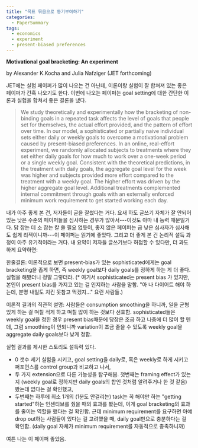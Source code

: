 ```yaml
---
title: "목표 묶음으로 동기부여하기"
categories:
  - PaperSummary
tags:
  - economics
  - experiment
  - present-biased preferences
---
```


**Motivational goal bracketing: An experiment** 

by Alexander K.Kocha and Julia Nafziger (JET forthcoming)
  
JET에는 실험 페이퍼가 많이 나오는 건 아닌데, 이론이랑 실험이 잘 합쳐져 있는 좋은 페이퍼가 간혹 나오기도 한다. 이번에 나오는 페이퍼는 goal setting에 대한 간단한 이론과 실험을 합쳐서 좋은 결론을 냈다.

> We study theoretically and experimentally how the bracketing of non-binding goals in a repeated task affects the level of goals that people set for themselves, the actual effort provided, and the pattern of effort over time. In our model, a sophisticated or partially naive individual sets either daily or weekly goals to overcome a motivational problem caused by present-biased preferences. In an online, real-effort experiment, we randomly allocated subjects to treatments where they set either daily goals for how much to work over a one-week period or a single weekly goal. Consistent with the theoretical predictions, in the treatment with daily goals, the aggregate goal level for the week was higher and subjects provided more effort compared to the treatment with a weekly goal. The higher effort was driven by the higher aggregate goal level. Additional treatments complemented internal commitment through goals with an externally enforced minimum work requirement to get started working each day.

내가 아주 좋게 본 건, 저자들이 글을 잘썼다는 거다. 요새 하도 글쓰기 자체가 잘 안되어 있는 낮은 수준의 페이퍼들을 심사하는 경우가 많아서---이것도 아마 내 능력 때문일거다. 닭 잡는 데 소 잡는 칼 쓸 필요 없듯이, 좋지 않은 페이퍼는 급 낮은 심사자가 심사해도 쉽게 리젝이니까---이 페이퍼는 읽기에 좋았다. 그리고 더 좋게 본 건 논리적 설득 과정이 아주 유기적이라는 거다. 내 요약이 저자들 글쓰기보다 허접할 수 있다만, 더 과도하게 요약하면:

한줄결론: 이론적으로 보면 present-bias가 있는 sophisticated에게는 goal bracketing을 좁게 하면, 즉 weekly goal보다 daily goals를 정하게 하는 게 더 좋다. 실험을 해봤더니 정말 그렇더라. (* 여기서 sophisticated는 present bias 가 있지만, 본인이 present bias를 가지고 있는 걸 인지하는 사람을 말함. "아 나 다이어트 해야 하는데, 분명 내일도 치킨 못참고 먹겠지..." 요런 사람들.)

이론적 결과의 직관적 설명: 사람들은 consumption smoothing을 하니까, 일을 균형있게 하는 걸 며칠 적게 하고 며칠 많이 하는 것보다 선호함. sophisticated들은 weekly goal을 정한 경우 present bias때문에 당장은 조금 하고 나중에 더 많이 할 텐데, 그럼 smoothing이 안되니까 variation이 조금 줄을 수 있도록 weekly goal을 aggregate daily goals보다 낮게 정함.

실험 결과를 제시한 스토리도 설득력 있다.
* 0 갯수 세기 실험을 시키고, goal setting을 daily로, 혹은 weekly로 하게 시키고 퍼포먼스를 control group과 비교하고 나서,
* 두 가지 extension으로 다른 가능성을 탐구해봄. 첫번째는 framing effect가 있는지 (weekly goal로 정하지만 daily goals의 합인 것처럼 알려주거나 한 것 같음) 봤는데 없다는 걸 확인했고,
* 두번째는 하루에 최소 1개의 (1분도 안걸리는) task는 꼭 해야만 하는 "getting started"하는 인센티브를 줬을 때의 효과를 봤는데, 이게 goal bracketing의 효과를 줄이는 역할을 했다는 걸 확인함. 근데 minimum requirement를 요구하면 아얘 drop out하는 사람들이 있다는 걸 고려했을 때, daily goal만으로 충분하다는 걸 확인함. (daily goal 자체가 minimum requirement를 자동적으로 충족하니까)

여튼 나는 이 페이퍼 좋았음.